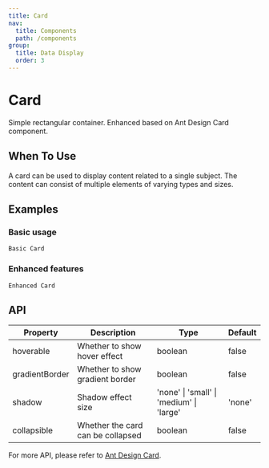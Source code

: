 ```yaml
---
title: Card
nav:
  title: Components
  path: /components
group:
  title: Data Display
  order: 3
---
```


# Card

Simple rectangular container. Enhanced based on Ant Design Card component.

## When To Use

A card can be used to display content related to a single subject. The content can consist of multiple elements of varying types and sizes.

## Examples

### Basic usage

<code src="./demos/basic.tsx">Basic Card</code>

### Enhanced features

<code src="./demos/enhanced.tsx">Enhanced Card</code>

## API

| Property | Description | Type | Default |
| --- | --- | --- | --- |
| hoverable | Whether to show hover effect | boolean | false |
| gradientBorder | Whether to show gradient border | boolean | false |
| shadow | Shadow effect size | 'none' \| 'small' \| 'medium' \| 'large' | 'none' |
| collapsible | Whether the card can be collapsed | boolean | false |

For more API, please refer to [Ant Design Card](https://ant.design/components/card#api).